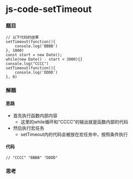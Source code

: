 # js-code-setTimeout

### 题目

```
// 以下代码的结果
setTimeout(function(){
	console.log('BBBB')
}, 1000)
const start = new Date();
while(new Date() - start < 3000){}
console.log("CCCC")
setTimeout(function(){
	console.log('DDDD')
}, 0)
```





### 解题

#### 思路

* 首先执行函数内部内容
  * 这里的while循环和"CCCC"的输出就是函数内部的代码
* 然后执行宏任务
  * setTimeout内的代码会被放在宏任务中，按照条件执行

#### 代码

```
// "CCCC" "BBBB" "DDDD"
```





### 思考

